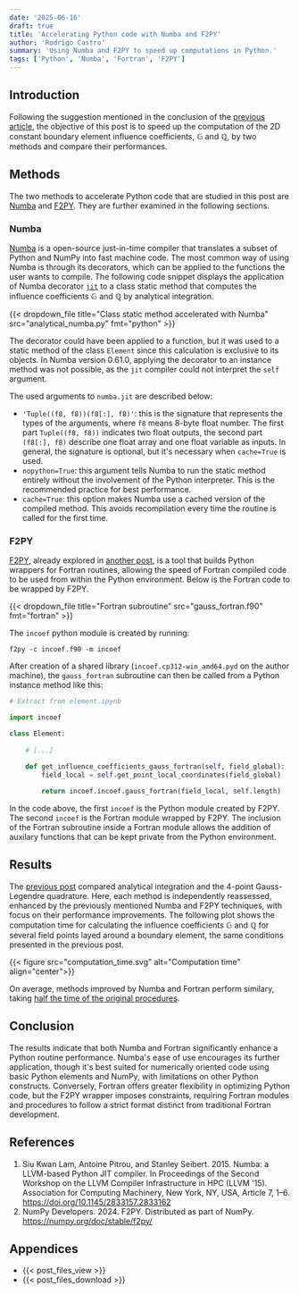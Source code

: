 ```yaml
---
date: '2025-06-16'
draft: true
title: 'Accelerating Python code with Numba and F2PY'
author: 'Rodrigo Castro'
summary: 'Using Numba and F2PY to speed up computations in Python.'
tags: ['Python', 'Numba', 'Fortran', 'F2PY']
---
```


## Introduction
Following the suggestion mentioned in the conclusion of the [previous article][2d_incoef], the objective of this post is to speed up the computation of the 2D constant boundary element influence coefficients, $\mathbb{G}$ and $\mathbb{Q}$, by two methods and compare their performances.

## Methods
The two methods to accelerate Python code that are studied in this post are [Numba] and [F2PY]. They are further examined in the following sections.

### Numba
[Numba] is a open-source just-in-time compiler that translates a subset of Python and NumPy into fast machine code. The most common way of using Numba is through its decorators, which can be applied to the functions the user wants to compile. The following code snippet displays the application of Numba decorator [`jit`][numba.jit] to a class static method that computes the influence coefficients $\mathbb{G}$ and $\mathbb{Q}$ by analytical integration.

{{< dropdown_file title="Class static method accelerated with Numba" src="analytical_numba.py" fmt="python" >}}

The decorator could have been applied to a function, but it was used to a static method of the class `Element` since this calculation is exclusive to its objects. In Numba version 0.61.0, applying the decorator to an instance method was not possible, as the `jit` compiler could not interpret the `self` argument.

The used arguments to `numba.jit` are described below: 

* `'Tuple((f8, f8))(f8[:], f8)'`: this is the signature that represents the types of the arguments, where `f8` means 8-byte float number. The first part `Tuple((f8, f8))` indicates two float outputs, the second part `(f8[:], f8)` describe one float array and one float variable as inputs. In general, the signature is optional, but it's necessary when `cache=True` is used.
* `nopython=True`: this argument tells Numba to run the static method entirely without the involvement of the Python interpreter. This is the recommended practice for best performance.
* `cache=True`: this option makes Numba use a cached version of the compiled method. This avoids recompilation every time the routine is called for the first time.

### F2PY
[F2PY], already explored in [another post][post_f2py], is a tool that builds Python wrappers for Fortran routines, allowing the speed of Fortran compiled code to be used from within the Python environment. Below is the Fortran code to be wrapped by F2PY.

{{< dropdown_file title="Fortran subroutine" src="gauss_fortran.f90" fmt="fortran" >}}

The `incoef` python module is created by running:

```console
f2py -c incoef.f90 -m incoef
```

After creation of a shared library (`incoef.cp312-win_amd64.pyd` on the author machine), the `gauss_fortran` subroutine can then be called from a Python instance method like this:

```python
# Extract from element.ipynb

import incoef

class Element:
    
    # [...]
        
    def get_influence_coefficients_gauss_fortran(self, field_global):
        field_local = self.get_point_local_coordinates(field_global)

        return incoef.incoef.gauss_fortran(field_local, self.length)
```

In the code above, the first `incoef` is the Python module created by F2PY. The second `incoef` is the Fortran module wrapped by F2PY. The inclusion of the Fortran subroutine inside a Fortran module allows the addition of auxilary functions that can be kept private from the Python environment.

## Results
The [previous post][2d_incoef] compared analytical integration and the 4-point Gauss-Legendre quadrature. Here, each method is independently reassessed, enhanced by the previously mentioned Numba and F2PY techniques, with focus on their performance improvements. The following plot shows the computation time for calculating the influence coefficients $\mathbb{G}$ and $\mathbb{Q}$ for several field points layed around a boundary element, the same conditions presented in the previous post.

{{< figure src="computation_time.svg" alt="Computation time" align="center">}}

On average, methods improved by Numba and Fortran perform similary, taking <ins>half the time of the original procedures</ins>. 

## Conclusion
The results indicate that both Numba and Fortran significantly enhance a Python routine performance. Numba's ease of use encourages its further application, though it's best suited for numerically oriented code using basic Python elements and NumPy, with limitations on other Python constructs. Conversely, Fortran offers greater flexibility in optimizing Python code, but the F2PY wrapper imposes constraints, requiring Fortran modules and procedures to follow a strict format distinct from traditional Fortran development.

## References
1. Siu Kwan Lam, Antoine Pitrou, and Stanley Seibert. 2015. Numba: a LLVM-based Python JIT compiler. In Proceedings of the Second Workshop on the LLVM Compiler Infrastructure in HPC (LLVM '15). Association for Computing Machinery, New York, NY, USA, Article 7, 1–6. https://doi.org/10.1145/2833157.2833162
2. NumPy Developers. 2024. F2PY. Distributed as part of NumPy. https://numpy.org/doc/stable/f2py/

## Appendices
* {{< post_files_view >}}
* {{< post_files_download >}}

<!--Links-->
[2d_incoef]: ../3_2d_constant_boundary_element/
[numba]: https://numba.pydata.org/
[f2py]: https://numpy.org/doc/stable/f2py/
[numba.jit]: https://numba.pydata.org/numba-doc/dev/reference/jit-compilation.html#numba.jit
[post_f2py]: ../1_f2py_fortran_python/
